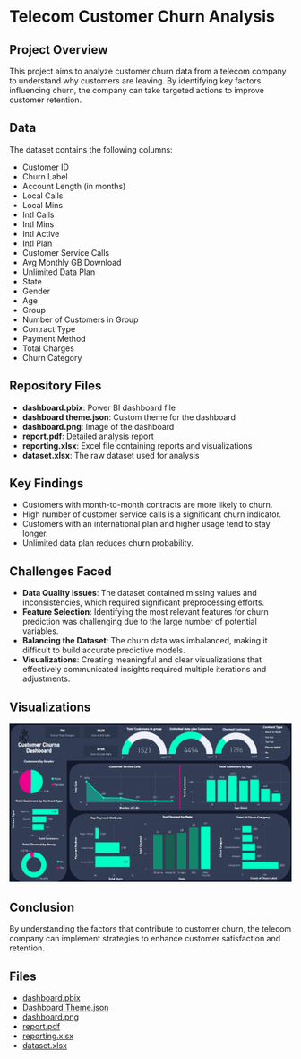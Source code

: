 # Telecom Customer Churn Analysis

## Project Overview
This project aims to analyze customer churn data from a telecom company to understand why customers are leaving. By identifying key factors influencing churn, the company can take targeted actions to improve customer retention.

## Data
The dataset contains the following columns:
- Customer ID
- Churn Label
- Account Length (in months)
- Local Calls
- Local Mins
- Intl Calls
- Intl Mins
- Intl Active
- Intl Plan
- Customer Service Calls
- Avg Monthly GB Download
- Unlimited Data Plan
- State
- Gender
- Age
- Group
- Number of Customers in Group
- Contract Type
- Payment Method
- Total Charges
- Churn Category

## Repository Files
- **dashboard.pbix**: Power BI dashboard file
- **dashboard theme.json**: Custom theme for the dashboard
- **dashboard.png**: Image of the dashboard
- **report.pdf**: Detailed analysis report
- **reporting.xlsx**: Excel file containing reports and visualizations
- **dataset.xlsx**: The raw dataset used for analysis

## Key Findings
- Customers with month-to-month contracts are more likely to churn.
- High number of customer service calls is a significant churn indicator.
- Customers with an international plan and higher usage tend to stay longer.
- Unlimited data plan reduces churn probability.

## Challenges Faced
- **Data Quality Issues**: The dataset contained missing values and inconsistencies, which required significant preprocessing efforts.
- **Feature Selection**: Identifying the most relevant features for churn prediction was challenging due to the large number of potential variables.
- **Balancing the Dataset**: The churn data was imbalanced, making it difficult to build accurate predictive models.
- **Visualizations**: Creating meaningful and clear visualizations that effectively communicated insights required multiple iterations and adjustments.


## Visualizations
![Dashboard](dashboard.png)

## Conclusion
By understanding the factors that contribute to customer churn, the telecom company can implement strategies to enhance customer satisfaction and retention.

## Files
- [dashboard.pbix](./dashboard.pbix)
- [Dashboard Theme.json](./Dashboard%20Dark%20theme.json)
- [dashboard.png](./dashboard.png)
- [report.pdf](./report.pdf)
- [reporting.xlsx](./reporting.xlsx)
- [dataset.xlsx](./dataset.xlsx)
